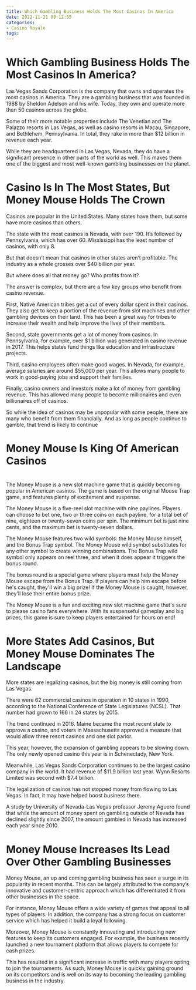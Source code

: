 ```yaml
---
title: Which Gambling Business Holds The Most Casinos In America 
date: 2022-11-21 08:12:55
categories:
- Casino Royale
tags:
---
```



#  Which Gambling Business Holds The Most Casinos In America? 

Las Vegas Sands Corporation is the company that owns and operates the most casinos in America. They are a gambling business that was founded in 1988 by Sheldon Adelson and his wife. Today, they own and operate more than 50 casinos across the globe. 

Some of their more notable properties include The Venetian and The Palazzo resorts in Las Vegas, as well as casino resorts in Macau, Singapore, and Bethlehem, Pennsylvania. In total, they rake in more than $12 billion in revenue each year. 

While they are headquartered in Las Vegas, Nevada, they do have a significant presence in other parts of the world as well. This makes them one of the biggest and most well-known gambling businesses on the planet.

#  Casino Is In The Most States, But Money Mouse Holds The Crown 

Casinos are popular in the United States. Many states have them, but some have more casinos than others. 

The state with the most casinos is Nevada, with over 190. It’s followed by Pennsylvania, which has over 60. Mississippi has the least number of casinos, with only 8. 

But that doesn’t mean that casinos in other states aren’t profitable. The industry as a whole grosses over $40 billion per year. 

But where does all that money go? Who profits from it? 

The answer is complex, but there are a few key groups who benefit from casino revenue. 

First, Native American tribes get a cut of every dollar spent in their casinos. They also get to keep a portion of the revenue from slot machines and other gambling devices on their land. This has been a great way for tribes to increase their wealth and help improve the lives of their members. 


Second, state governments get a lot of money from casinos. In Pennsylvania, for example, over $1 billion was generated in casino revenue in 2017. This helps states fund things like education and infrastructure projects. 

Third, casino employees often make good wages. In Nevada, for example, average salaries are around $55,000 per year. This allows many people to work in good-paying jobs and support their families. 

Finally, casino owners and investors make a lot of money from gambling revenue. This has allowed many people to become millionaires and even billionaires off of casinos. 

So while the idea of casinos may be unpopular with some people, there are many who benefit from them financially. And as long as people continue to gamble, that trend is likely to continue

#  Money Mouse Is King Of American Casinos 

#

The Money Mouse is a new slot machine game that is quickly becoming popular in American casinos. The game is based on the original Mouse Trap game, and features plenty of excitement and suspense.

The Money Mouse is a five-reel slot machine with nine paylines. Players can choose to bet one, two or three coins on each payline, for a total bet of nine, eighteen or twenty-seven coins per spin. The minimum bet is just nine cents, and the maximum bet is twenty-seven dollars.

The Money Mouse features two wild symbols: the Money Mouse himself, and the Bonus Trap symbol. The Money Mouse wild symbol substitutes for any other symbol to create winning combinations. The Bonus Trap wild symbol only appears on reel three, and when it does appear it triggers the bonus round.

The bonus round is a special game where players must help the Money Mouse escape from the Bonus Trap. If players can help him escape before he's caught, they'll win a big prize! If the Money Mouse is caught, however, they'll lose their entire bonus prize.

The Money Mouse is a fun and exciting new slot machine game that's sure to please casino fans everywhere. With its suspenseful gameplay and big prizes, this game is sure to keep players entertained for hours on end!

#  More States Add Casinos, But Money Mouse Dominates The Landscape 

More states are legalizing casinos, but the big money is still coming from Las Vegas.

There were 62 commercial casinos in operation in 10 states in 1990, according to the National Conference of State Legislatures (NCSL). That number had grown to 166 in 24 states by 2015.

The trend continued in 2016. Maine became the most recent state to approve a casino, and voters in Massachusetts approved a measure that would allow three resort casinos and one slot parlor.

This year, however, the expansion of gambling appears to be slowing down. The only newly opened casino this year is in Schenectady, New York.

Meanwhile, Las Vegas Sands Corporation continues to be the largest casino company in the world. It had revenue of $11.9 billion last year. Wynn Resorts Limited was second with $7.4 billion.

The legalization of casinos has not stopped money from flowing to Las Vegas. In fact, it may have helped boost business there.

A study by University of Nevada-Las Vegas professor Jeremy Aguero found that while the amount of money spent on gambling outside of Nevada has declined slightly since 2007, the amount gambled in Nevada has increased each year since 2010.

#  Money Mouse Increases Its Lead Over Other Gambling Businesses

Money Mouse, an up and coming gambling business has seen a surge in its popularity in recent months. This can be largely attributed to the company’s innovative and customer-centric approach which has differentiated it from other businesses in the space.

For instance, Money Mouse offers a wide variety of games that appeal to all types of players. In addition, the company has a strong focus on customer service which has helped it build a loyal following.

Moreover, Money Mouse is constantly innovating and introducing new features to keep its customers engaged. For example, the business recently launched a new tournament platform that allows players to compete for cash prizes.

This has resulted in a significant increase in traffic with many players opting to join the tournaments. As such, Money Mouse is quickly gaining ground on its competitors and is well on its way to becoming the leading gambling business in the industry.